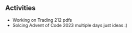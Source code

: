 ## Activities
- Working on Trading 212 pdfs
- Solcing Advent of Code 2023 multiple days just ideas :)
